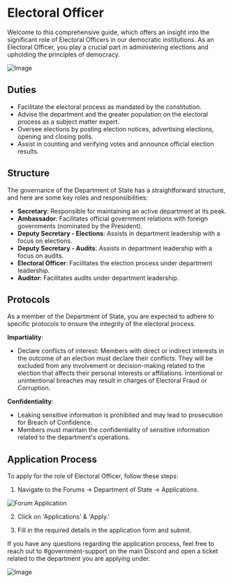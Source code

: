 # Electoral Officer

Welcome to this comprehensive guide, which offers an insight into the significant role of Electoral Officers in our democratic institutions. As an Electoral Officer, you play a crucial part in administering elections and upholding the principles of democracy.

![Image](https://media.discordapp.net/attachments/838356841217916989/1165658730113806388/2022-06-17_00.38.35.png?ex=6547a74a&is=6535324a&hm=aa292b8ccf7c44ded6f058cbe6034676ec06ec0307d913dcb8d7d2385b2114d1&=&width=1266&height=671)

## Duties

- Facilitate the electoral process as mandated by the constitution.
- Advise the department and the greater population on the electoral process as a subject matter expert.
- Oversee elections by posting election notices, advertising elections, opening and closing polls.
- Assist in counting and verifying votes and announce official election results.

## Structure

The governance of the Department of State has a straightforward structure, and here are some key roles and responsibilities:

- **Secretary**: Responsible for maintaining an active department at its peak.
- **Ambassador**: Facilitates official government relations with foreign governments (nominated by the President).
- **Deputy Secretary - Elections**: Assists in department leadership with a focus on elections.
- **Deputy Secretary - Audits**: Assists in department leadership with a focus on audits.
- **Electoral Officer**: Facilitates the election process under department leadership.
- **Auditor**: Facilitates audits under department leadership.

## Protocols

As a member of the Department of State, you are expected to adhere to specific protocols to ensure the integrity of the electoral process.

**Impartiality**:

- Declare conflicts of interest: Members with direct or indirect interests in the outcome of an election must declare their conflicts. They will be excluded from any involvement or decision-making related to the election that affects their personal interests or affiliations. Intentional or unintentional breaches may result in charges of Electoral Fraud or Corruption.

**Confidentiality**:

- Leaking sensitive information is prohibited and may lead to prosecution for Breach of Confidence.
- Members must maintain the confidentiality of sensitive information related to the department's operations.

## Application Process

To apply for the role of Electoral Officer, follow these steps:

1. Navigate to the Forums -> Department of State -> Applications.

  ![Forum Application](https://i.imgur.com/X1fE5xe.png)

2. Click on 'Applications' & 'Apply.'

3. Fill in the required details in the application form and submit.

If you have any questions regarding the application process, feel free to reach out to #government-support on the main Discord and open a ticket related to the department you are applying under.

![Image](https://media.discordapp.net/attachments/838356841217916989/1165664194079764590/2022-06-17_00.41.18.png?ex=6547ac60&is=65353760&hm=8299a033ee86e0aa9922d198468116ee4057f681ad708d230d53aee22c600001&=&width=1266&height=671)
